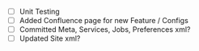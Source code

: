 - [ ] Unit Testing
- [ ] Added Confluence page for new Feature / Configs
- [ ] Committed Meta, Services, Jobs, Preferences xml?
- [ ] Updated Site xml?
